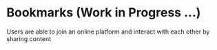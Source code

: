 # Bookmarks (Work in Progress ...)
Users are able to join an online platform and interact with each other by sharing content
